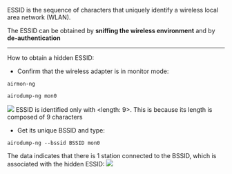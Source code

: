 ESSID is the sequence of characters that uniquely identify a wireless local area network (WLAN).

The ESSID can be obtained by **sniffing the wireless environment** and by **de-authentication**

---
How to obtain a hidden ESSID:

- Confirm that the wireless adapter is in monitor mode:
````
airmon-ng 

airodump-ng mon0
````
![](./img/airodump%20essid.png)
ESSID is identified only with <length: 9>. This is because its length is composed of 9 characters

- Get its unique BSSID and type:
````
airodump-ng --bssid BSSID mon0
````
The data indicates that there is 1 station connected to the BSSID, which is associated with the hidden ESSID:
![](./img/essid%20recovered.png)